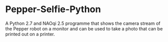 # Pepper-Selfie-Python

A Python 2.7 and NAOqi 2.5 programme that shows the camera stream of the Pepper robot on a monitor and can be used to take a photo that can be printed out on a printer.